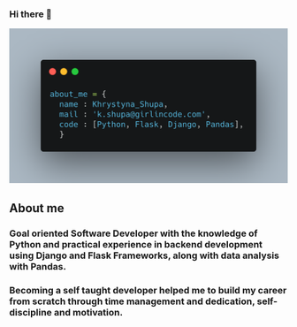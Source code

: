### Hi there 👋

![](https://github.com/kshupa/kshupa/blob/main/%20about_me.png)
<!--
**kshupa/kshupa** is a ✨ _special_ ✨ repository because its `README.md` (this file) appears on your GitHub profile.

Here are some ideas to get you started:

- 🔭 I’m currently working on ...
- 🌱 I’m currently learning ...
- 👯 I’m looking to collaborate on ...
- 🤔 I’m looking for help with ...
- 💬 Ask me about ...
- 📫 How to reach me: ...
- 😄 Pronouns: ...
- ⚡ Fun fact: ...
-->
## About me
### Goal oriented Software Developer with the knowledge of Python and practical experience in backend development using Django and Flask Frameworks, along with data analysis with Pandas.
### Becoming a self taught developer helped me to build my career from scratch through time management and dedication, self-discipline and motivation.
